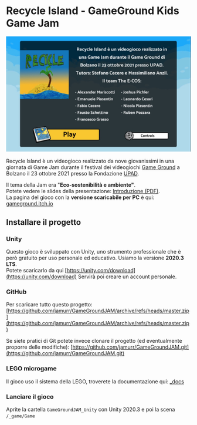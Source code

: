 ﻿# Recycle Island - GameGround Kids Game Jam

![](./_foto/screenshot_intro.jpg)

Recycle Island è un videogioco realizzato da nove giovanissimi in una giornata di Game Jam durante il festival dei videogiochi [Game Ground](https://www.gameground.it/) a Bolzano il 23 ottobre 2021 presso la Fondazione [UPAD](https://www.upad.it/).

Il tema della Jam era "**Eco-sostenibilità e ambiente"**.  
Potete vedere le slides della presentazione: [Introduzione (PDF)](https://github.com/jamurr/GameGroundJAM/raw/master/_docs/GameGround%20Jam%20-%20introduzione.pdf).  
La pagina del gioco con la **versione scaricabile per PC** è qui: [gameground.itch.io](https://gameground.itch.io/recycledisland)  

## Installare il progetto

### Unity
Questo gioco è sviluppato con Unity, uno strumento professionale che è però gratuito per uso personale ed educativo. Usiamo la versione **2020.3 LTS**.  
Potete scaricarlo da qui [https://unity.com/download](https://unity.com/download)
Servirà poi creare un account personale.

### GitHub
Per scaricare tutto questo progetto: [https://github.com/jamurr/GameGroundJAM/archive/refs/heads/master.zip](https://github.com/jamurr/GameGroundJAM/archive/refs/heads/master.zip)

Se siete pratici di Git potete invece clonare il progetto (ed eventualmente proporre delle modifiche): [https://github.com/jamurr/GameGroundJAM.git](https://github.com/jamurr/GameGroundJAM.git)

### LEGO microgame
Il gioco uso il sistema della LEGO, troverete la documentazione qui: [_docs](./_docs/)

### Lanciare il gioco
Aprite la cartella ```GameGroundJAM_Unity``` con Unity 2020.3 e poi la scena ```/_game/Game```  

